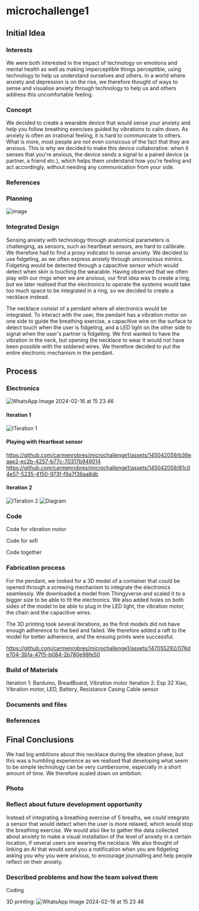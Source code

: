 # microchallenge1

## Initial Idea
### Interests
We were both interested in the impact of technology on emotions and mental health as well as making imperceptible things perceptible, using technology to help us understand ourselves and others. In a world where anxiety and depression is on the rise, we therefore thought of ways to sense and visualise anxiety through technology to help us and others address this uncomfortable feeling.
### Concept
We decided to create a wearable device that would sense your anxiety and help you follow breathing exercises guided by vibrations to calm down. As anxiety is often an irrational feeling, it is hard to communicate to others. What is more, most people are not even consicous of the fact that they are anxious. This is why we decided to make this device collaborative: when it senses that you're anxious, the device sends a signal to a paired device (a partner, a friend etc.), which helps them understand how you're feeling and act accordingly, without needing any communication from your side.
### References
### Planning
![image](https://github.com/carmenrobres/microchallenge1/assets/145042059/e4d4272d-3707-42e0-b500-31bdad4e0203)

### Integrated Design 
Sensing anxiety with technology through anatomical parameters is challenging, as sensors, such as heartbeat sensors, are hard to calibrate. We therefore had to find a proxy indicator to sense anxiety. We decided to use fidgeting, as we often express anxiety through unconscious mimics. Fidgeting would be detected through a capacitive sensor which would detect when skin is touching the wearable. Having observed that we often play with our rings when we are anxious, our first idea was to create a ring, but we later realised that the electronics to operate the systems would take too much space to be integrated in a ring, so we decided to create a necklace instead.

The necklace consist of a pendant where all electronics would be integrated. To interact with the user, the pendant has a vibration motor on one side to guide the breathing exercise, a capacitive wire on the surface to detect touch when the user is fidgeting, and a LED light on the other side to signal when the user's partner is fidgeting. We first wanted to have the vibration in the neck, but opening the necklace to wear it would not have been possible with the soldered wires. We therefore decided to put the entire electronic mechanism in the pendant. 

## Process
### Electronics

![WhatsApp Image 2024-02-16 at 15 23 46](https://github.com/carmenrobres/microchallenge1/assets/147055292/a4e11169-6cd3-4bba-9c9c-1b9525b4bd9e)


#### Iteration 1
![ITeration 1](https://github.com/carmenrobres/microchallenge1/assets/145042059/52a172f3-bdde-4a2e-be31-88d34c86e9b0)

#### Playing with Heartbeat sensor


https://github.com/carmenrobres/microchallenge1/assets/145042059/b36eaae2-ec2b-4257-b77c-70317b949014
https://github.com/carmenrobres/microchallenge1/assets/145042059/81c04e57-5235-4150-973f-f9a7f36aa8db

#### Iteration 2
![ITeration 2](https://github.com/carmenrobres/microchallenge1/assets/145042059/c4e8d823-ab0d-4ca1-86e1-60300913ad60)
![Diagram](https://github.com/carmenrobres/microchallenge1/assets/145042059/6f3defc2-8137-4491-a591-ea3631245b1b)

### Code

Code for vibration motor

Code for wifi

Code together

### Fabrication process
For the pendant, we looked for a 3D model of a container that could be opened through a screwing mechanism to integrate the electronics seamlessly. We downloaded a model from Thingyverse and scaled it to a bigger size to be able to fit the electronics. We also added holes on both sides of the model to be able to plug in the LED light, the vibration motor, the chain and the capacitive wires.

The 3D printing took several iterations, as the first models did not have enough adherence to the bed and failed. We therefore added a raft to the model for better adherence, and the ensuing prints were successful.

https://github.com/carmenrobres/microchallenge1/assets/147055292/076de704-3b1a-47f5-b084-2b780e98fe50


### Build of Materials

Iteration 1: Barduino, BreadBoard, Vibration motor
Iteration 2: Esp 32 Xiao, Vibration motor, LED, Battery, Resistance
Casing
Cable sensor


### Documents and files
### References

## Final Conclusions
We had big ambitions about this necklace during the ideation phase, but this was a humbling experience as we realised that developing what seem to be simple technology can be very cumbersome, especially in a short amount of time. We therefore scaled down on ambition. 

### Photo
### Reflect about future development opportunity
Instead of integrating a breathing exercise of 5 breaths, we could integrate a sensor that would detect when the user is more relaxed, which would stop the breathing exercise. 
We would also like to gather the data collected about anxiety to make a visual installation of the level of anxiety in a certain location, if several users are wearing the necklace.
We also thought of linking an AI that would send you a notification when you are fidgeting asking you why you were anxious, to encourage journalling and help people reflect on their anxiety.

### Described problems and how the team solved them

Coding

3D printing:
![WhatsApp Image 2024-02-16 at 15 23 46](https://github.com/carmenrobres/microchallenge1/assets/147055292/79599299-4fdb-41a4-b8ab-37b9962e98d4)
